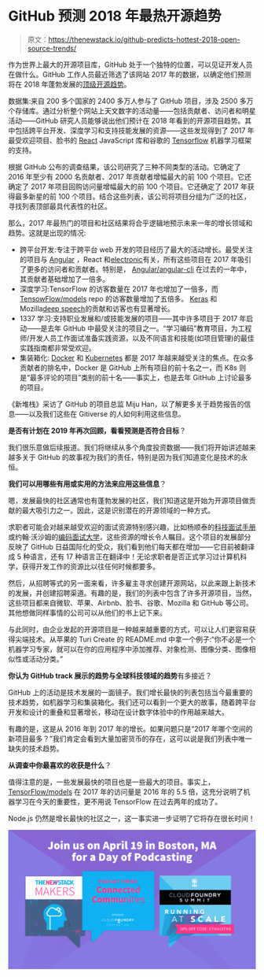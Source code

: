 # GitHub 预测 2018 年最热开源趋势

> 原文：<https://thenewstack.io/github-predicts-hottest-2018-open-source-trends/>

作为世界上最大的开源项目库，GitHub 处于一个独特的位置，可以见证开发人员在做什么。GitHub 工作人员最近筛选了该网站 2017 年的数据，以确定他们预测将在 2018 年蓬勃发展的[顶级开源趋势](https://github.com/blog/2499-open-source-project-trends-for-2018)。

数据集:来自 200 多个国家的 2400 多万人参与了 GitHub 项目，涉及 2500 多万个存储库。通过分析整个网站上天文数字的活动量——包括贡献者、访问者和明星活动——GitHub 研究人员能够说出他们预计在 2018 年看到的开源项目趋势。其中包括跨平台开发、深度学习和支持技能发展的资源——这些发现得到了 2017 年最受欢迎项目、脸书的 [React](https://reactjs.org/) JavaScript 库和谷歌的 [Tensorflow](https://www.tensorflow.org/) 机器学习框架的支持。

根据 GitHub 公布的调查结果，该公司研究了三种不同类型的活动。它确定了 2016 年至少有 2000 名贡献者、2017 年贡献者增幅最大的前 100 个项目。它还确定了 2017 年项目回购访问量增幅最大的前 100 个项目。它还确定了 2017 年获得最多新星的前 100 个项目。结合这些列表，该公司将项目分组为广泛的社区，寻找列表顶部最具代表性的社区。

那么，2017 年最热门的项目和社区结果将合乎逻辑地预示未来一年的增长领域和趋势。这就是出现的情况:

*   跨平台开发:专注于跨平台 web 开发的项目经历了最大的活动增长。最受关注的项目与 [Angular](https://angular.io/) ，React 和[electronic](https://electronjs.org/)有关，所有这些项目在 2017 年吸引了更多的访问者和贡献者。特别是， [Angular/angular-cli](https://github.com/angular/angular-cli) 在过去的一年中，其贡献者基础增加了一倍多。
*   深度学习:TensorFlow 的访客数量在 2017 年也增加了一倍多，而 [TensowFlow/models](https://github.com/tensorflow/models) repo 的访客数量增加了五倍多。 [Keras](https://keras.io/) 和 Mozilla[deep speech](https://github.com/mozilla/DeepSpeech)的贡献和访客也有显著增长。
*   1337 学习:支持职业发展和/或技能发展的项目——其中许多项目于 2017 年启动——是去年 GitHub 中最受关注的项目之一。“学习编码”教育项目，为工程师/开发人员工作面试准备实践资源，以及不同语言和技能(如项目管理)的最佳实践指南都非常受欢迎。
*   集装箱化: [Docker](https://www.docker.com/) 和 [Kubernetes](https://kubernetes.io/) 都是 2017 年越来越受关注的焦点。在众多贡献者的排名中，Docker 是 GitHub 上所有项目的前十名之一，而 K8s 则是“最多评论的项目”类别的前十名——事实上，也是去年 GitHub 上讨论最多的项目。

《新堆栈》采访了 GitHub 的项目总监 Miju Han，以了解更多关于趋势报告的信息——以及我们这些在 Gitiverse 的人如何利用这些信息。

**是否有计划在 2019 年再次回顾，看看预测是否符合目标**？

我们很乐意做后续报道。我们将继续从多个角度投资数据——我们将开始讲述越来越多关于 GitHub 的故事视为我们的责任，特别是因为我们知道变化是技术的永恒。

**我们可以用哪些有用或实用的方法来应用这些信息**？

嗯，发展最快的社区通常也有蓬勃发展的社区，我们知道这是开始为开源项目做贡献的最大吸引力之一。因此，这是识别潜在的开源领域的一种方式。

求职者可能会对越来越受欢迎的面试资源特别感兴趣，比如杨顺泰的[科技面试手册](https://github.com/yangshun/tech-interview-handbook)或约翰·沃沙姆的[编码面试大学](https://github.com/jwasham/coding-interview-university)，这些资源的增长令人瞩目。这个项目的发展部分反映了 GitHub 日益国际化的受众，我们看到他们每天都在增加——它目前被翻译成 5 种语言，还有 17 种语言正在翻译中！无论求职者是否正式学习过计算机科学，获得开发工作的资源比以往任何时候都要多。

然后，从招聘等式的另一面来看，许多雇主寻求创建开源网站，以此来跟上新技术的发展，并创建招聘渠道。有趣的是，我们的列表中包含了许多开源项目，当然，这些项目都来自微软、苹果、Airbnb、脸书、谷歌、Mozilla 和 GitHub 等公司。其他想做同样事情的公司可以从他们的书上记下来。

与此同时，由企业发起的开源项目是一种越来越重要的方式，可以让人们更容易获得尖端技术。从苹果的 Turi Create 的 README.md 中拿一个例子:“你不必是一个机器学习专家，就可以在你的应用程序中添加推荐、对象检测、图像分类、图像相似性或活动分类。”

**你认为 GitHub track 展示的趋势与全球科技领域的趋势**有多接近？

GitHub 上的活动是技术发展的一面镜子。我们增长最快的列表包括当今最重要的技术趋势，如机器学习和集装箱化。我们还可以看到一个更大的故事，随着跨平台开发和设计的重叠和显著增长，移动在设计数字体验中的作用越来越大。

有趣的是，这是从 2016 年到 2017 年的增长。如果问题只是“2017 年哪个空间的新项目最多？”我们肯定会看到大量加密货币的存在，这可以说是我们列表中唯一缺失的技术趋势。

**从调查中你最喜欢的收获是什么**？

值得注意的是，一些发展最快的项目也是一些最大的项目。事实上， [TensorFlow/models](https://github.com/tensorflow/models) 在 2017 年的访问量是 2016 年的 5.5 倍，这充分说明了机器学习在今天的重要性，更不用说 TensorFlow 在过去两年的成功了。

Node.js 仍然是增长最快的社区之一，这一事实进一步证明了它将存在很长时间！

![](img/0cfc304af71215d97e9cf571149e38e7.png)

<svg xmlns:xlink="http://www.w3.org/1999/xlink" viewBox="0 0 68 31" version="1.1"><title>Group</title> <desc>Created with Sketch.</desc></svg>
